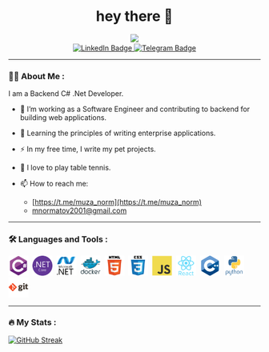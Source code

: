 
<!-- HEADER GIF -->
<div id="header" align="center">
  <h1>hey there 👋</h1>
  <img src="https://media.giphy.com/media/M9gbBd9nbDrOTu1Mqx/giphy.gif" width="100"/>
</div>
<!-- END HEADER GIF -->

<!-- LINKS -->
<div id="badges"  align="center">
  <a href="https://t.me/muza_norm">
    <img src="https://img.shields.io/badge/LinkedIn-blue?style=for-the-badge&logo=linkedin&logoColor=white" alt="LinkedIn Badge"/>
  </a>
  <a href="https://t.me/muza_norm">
    <img src="https://img.shields.io/badge/telegram-blue?logo=telegram&style=for-the-badge" alt="Telegram Badge"/>
  </a>
<!--   <a>
    <img src="https://img.shields.io/badge/Twitter-blue?style=for-the-badge&logo=twitter&logoColor=white" alt="Twitter Badge"/>
  </a>  -->
</div>
<!-- END LINKS -->

<!-- PROFILE VIEWS COUNTER -->
<!-- <div align="center">
  <img src="https://komarev.com/ghpvc/?username=mnormatov2001&style=flat-square&color=blue" alt=""/>
</div> -->
<!-- END PROFILE VIEWS COUNTER -->

---

### :man_technologist: About Me :
I am a Backend C# .Net Developer.
* :telescope: I’m working as a Software Engineer and contributing to backend for building web applications.

* :seedling: Learning the principles of writing enterprise applications.

* :zap: In my free time, I write my pet projects.

* :ping_pong: I love to play table tennis.

* :mailbox: How to reach me:
  + [https://t.me/muza_norm](https://t.me/muza_norm)
  + [mnormatov2001@gmail.com](mailto:mnormatov2001@gmail.com)
 
---

### :hammer_and_wrench: Languages and Tools :
<div>
  <img src="https://github.com/devicons/devicon/blob/master/icons/csharp/csharp-original.svg" title="csharp" alt="csharp" width="40" height="40"/>&nbsp;
  <img src="https://github.com/devicons/devicon/blob/master/icons/dotnetcore/dotnetcore-original.svg" title=".Net Core" alt=".Net Core" width="40" height="40"/>&nbsp;
  <img src="https://github.com/devicons/devicon/blob/master/icons/dot-net/dot-net-original-wordmark.svg" title=".Net" alt=".Net" width="40" height="40"/>&nbsp;
  <img src="https://github.com/devicons/devicon/blob/master/icons/docker/docker-original-wordmark.svg" title="Docker" alt="Docker" width="40" height="40"/>&nbsp;
  <img src="https://github.com/devicons/devicon/blob/master/icons/html5/html5-original-wordmark.svg" title="HTML" alt="HTML" width="40" height="40"/>&nbsp;
  <img src="https://github.com/devicons/devicon/blob/master/icons/css3/css3-original-wordmark.svg" title="CSS" alt="CSS" width="40" height="40"/>&nbsp;
  <img src="https://github.com/devicons/devicon/blob/master/icons/javascript/javascript-original.svg" title="javascript" alt="javascript" width="40" height="40"/>&nbsp;
  <img src="https://github.com/devicons/devicon/blob/master/icons/react/react-original-wordmark.svg" title="React" alt="React" width="40" height="40"/>&nbsp;
  <img src="https://github.com/devicons/devicon/blob/master/icons/cplusplus/cplusplus-original.svg" title="cplusplus" alt="cplusplus" width="40" height="40"/>&nbsp;
  <img src="https://github.com/devicons/devicon/blob/master/icons/python/python-original-wordmark.svg" title="python" alt="python" width="40" height="40"/>&nbsp;
  <img src="https://github.com/devicons/devicon/blob/master/icons/git/git-original-wordmark.svg" title="git" alt="git" width="40" height="40"/>&nbsp;
</div>

---

### :fire: My Stats :
[![GitHub Streak](http://github-readme-streak-stats.herokuapp.com?user=mnormatov2001&theme=one-dark-pro)](https://git.io/streak-stats)
<!--
[![Top Langs](https://github-readme-stats.vercel.app/api/top-langs/?username=mnormatov2001&layout=compact&theme=onedark)](https://github.com/anuraghazra/github-readme-stats)
-->
